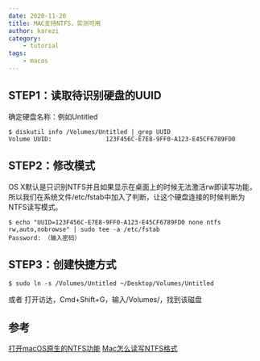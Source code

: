 ```yaml
---
date: 2020-11-20
title: MAC支持NTFS，实测可用
author: karezi
category: 
    - tutorial
tags:
    - macos
---
```

## STEP1：读取待识别硬盘的UUID
确定硬盘名称：例如Untitled

```
$ diskutil info /Volumes/Untitled | grep UUID
Volume UUID:               123F456C-E7E8-9FF0-A123-E45CF6789FD0
```
## STEP2：修改模式
OS X默认是只识别NTFS并且如果显示在桌面上的时候无法激活rw即读写功能，所以我们在系统文件/etc/fstab中加入了判断，让这个硬盘连接的时候判断为NTFS读写模式。
```
$ echo "UUID=123F456C-E7E8-9FF0-A123-E45CF6789FD0 none ntfs rw,auto,nobrowse" | sudo tee -a /etc/fstab
Password: （输入密码）
```
## STEP3：创建快捷方式
```
$ sudo ln -s /Volumes/Untitled ~/Desktop/Volumes/Untitled
```
或者 打开访达，Cmd+Shift+G，输入/Volumes/，找到该磁盘 

## 参考
[打开macOS原生的NTFS功能](https://www.waitsun.com/mac-osx-ntfs.html)
[Mac怎么读写NTFS格式](https://jingyan.baidu.com/article/ed2a5d1f53dbb709f6be172e.html)